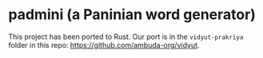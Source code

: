 padmini (a Paninian word generator)
===================================

This project has been ported to Rust. Our port is in the `vidyut-prakriya`
folder in this repo: https://github.com/ambuda-org/vidyut.
